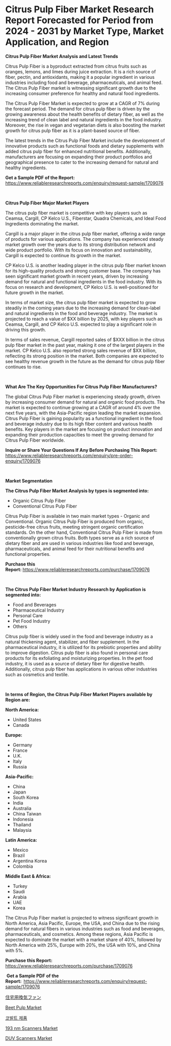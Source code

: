 <p><h1>Citrus Pulp Fiber Market Research Report Forecasted for Period from 2024 -  2031 by Market Type, Market Application, and Region</h1></p><p><strong>Citrus Pulp Fiber Market Analysis and Latest Trends</strong></p>
<p><p>Citrus Pulp Fiber is a byproduct extracted from citrus fruits such as oranges, lemons, and limes during juice extraction. It is a rich source of fiber, pectin, and antioxidants, making it a popular ingredient in various industries including food and beverage, pharmaceuticals, and animal feed. The Citrus Pulp Fiber market is witnessing significant growth due to the increasing consumer preference for healthy and natural food ingredients.</p><p>The Citrus Pulp Fiber Market is expected to grow at a CAGR of 7% during the forecast period. The demand for citrus pulp fiber is driven by the growing awareness about the health benefits of dietary fiber, as well as the increasing trend of clean label and natural ingredients in the food industry. Moreover, the rise in vegan and vegetarian diets is also boosting the market growth for citrus pulp fiber as it is a plant-based source of fiber.</p><p>The latest trends in the Citrus Pulp Fiber Market include the development of innovative products such as functional foods and dietary supplements with added citrus pulp fiber for enhanced nutritional benefits. Additionally, manufacturers are focusing on expanding their product portfolios and geographical presence to cater to the increasing demand for natural and healthy ingredients.</p></p>
<p><strong>Get a Sample PDF of the Report:&nbsp;</strong> <a href="https://www.reliableresearchreports.com/enquiry/request-sample/1709076">https://www.reliableresearchreports.com/enquiry/request-sample/1709076</a></p>
<p>&nbsp;</p>
<p><strong>Citrus Pulp Fiber Major Market Players</strong></p>
<p><p>The citrus pulp fiber market is competitive with key players such as Ceamsa, Cargill, CP Kelco U.S., Fiberstar, Quadra Chemicals, and Ideal Food Ingredients dominating the market. </p><p>Cargill is a major player in the citrus pulp fiber market, offering a wide range of products for various applications. The company has experienced steady market growth over the years due to its strong distribution network and wide product portfolio. With its focus on innovation and sustainability, Cargill is expected to continue its growth in the market.</p><p>CP Kelco U.S. is another leading player in the citrus pulp fiber market known for its high-quality products and strong customer base. The company has seen significant market growth in recent years, driven by increasing demand for natural and functional ingredients in the food industry. With its focus on research and development, CP Kelco U.S. is well-positioned for future growth in the market.</p><p>In terms of market size, the citrus pulp fiber market is expected to grow steadily in the coming years due to the increasing demand for clean-label and natural ingredients in the food and beverage industry. The market is projected to reach a value of $XX billion by 2025, with key players such as Ceamsa, Cargill, and CP Kelco U.S. expected to play a significant role in driving this growth.</p><p>In terms of sales revenue, Cargill reported sales of $XXX billion in the citrus pulp fiber market in the past year, making it one of the largest players in the market. CP Kelco U.S. also reported strong sales revenue of $XX billion, reflecting its strong position in the market. Both companies are expected to see healthy revenue growth in the future as the demand for citrus pulp fiber continues to rise.</p></p>
<p>&nbsp;</p>
<p><strong>What Are The Key Opportunities For Citrus Pulp Fiber Manufacturers?</strong></p>
<p><p>The global Citrus Pulp Fiber market is experiencing steady growth, driven by increasing consumer demand for natural and organic food products. The market is expected to continue growing at a CAGR of around 4% over the next five years, with the Asia-Pacific region leading the market expansion. Citrus Pulp Fiber is gaining popularity as a functional ingredient in the food and beverage industry due to its high fiber content and various health benefits. Key players in the market are focusing on product innovation and expanding their production capacities to meet the growing demand for Citrus Pulp Fiber worldwide.</p></p>
<p><strong>Inquire or Share Your Questions If Any Before Purchasing This Report:</strong> <a href="https://www.reliableresearchreports.com/enquiry/pre-order-enquiry/1709076">https://www.reliableresearchreports.com/enquiry/pre-order-enquiry/1709076</a></p>
<p>&nbsp;</p>
<p><strong>Market Segmentation</strong></p>
<p><strong>The Citrus Pulp Fiber Market Analysis by types is segmented into:</strong></p>
<p><ul><li>Organic Citrus Pulp Fiber</li><li>Conventional Citrus Pulp Fiber</li></ul></p>
<p><p>Citrus Pulp Fiber is available in two main market types - Organic and Conventional. Organic Citrus Pulp Fiber is produced from organic, pesticide-free citrus fruits, meeting stringent organic certification standards. On the other hand, Conventional Citrus Pulp Fiber is made from conventionally grown citrus fruits. Both types serve as a rich source of dietary fiber and are used in various industries like food and beverage, pharmaceuticals, and animal feed for their nutritional benefits and functional properties.</p></p>
<p><strong>Purchase this Report:&nbsp;</strong><a href="https://www.reliableresearchreports.com/purchase/1709076">https://www.reliableresearchreports.com/purchase/1709076</a></p>
<p>&nbsp;</p>
<p><strong>The Citrus Pulp Fiber Market Industry Research by Application is segmented into:</strong></p>
<p><ul><li>Food and Beverages</li><li>Pharmaceutical Industry</li><li>Personal Care</li><li>Pet Food Industry</li><li>Others</li></ul></p>
<p><p>Citrus pulp fiber is widely used in the food and beverage industry as a natural thickening agent, stabilizer, and fiber supplement. In the pharmaceutical industry, it is utilized for its prebiotic properties and ability to improve digestion. Citrus pulp fiber is also found in personal care products for its exfoliating and moisturizing properties. In the pet food industry, it is used as a source of dietary fiber for digestive health. Additionally, citrus pulp fiber has applications in various other industries such as cosmetics and textile.</p></p>
<p>&nbsp;</p>
<p><strong>In terms of Region, the Citrus Pulp Fiber Market Players available by Region are:</strong></p>
<p>
    <p> <strong> North America: </strong>
        <ul>
            <li>United States</li>
            <li>Canada</li>
        </ul>
        </p> 
    <p> <strong> Europe: </strong>
        <ul>
            <li>Germany</li>
            <li>France</li>
            <li>U.K.</li>
            <li>Italy</li>
            <li>Russia</li>
        </ul>
        </p> 
    <p> <strong> Asia-Pacific: </strong>
        <ul>
            <li>China</li>
            <li>Japan</li>
            <li>South Korea</li>
            <li>India</li>
            <li>Australia</li>
            <li>China Taiwan</li>
            <li>Indonesia</li>
            <li>Thailand</li>
            <li>Malaysia</li>
        </ul>
        </p> 
    <p> <strong> Latin America: </strong>
        <ul>
            <li>Mexico</li>
            <li>Brazil</li>
            <li>Argentina Korea</li>
            <li>Colombia</li>
        </ul>
        </p> 
    <p> <strong> Middle East & Africa: </strong>
        <ul>
            <li>Turkey</li>
            <li>Saudi</li>
            <li>Arabia</li>
            <li>UAE</li>
            <li>Korea</li>
        </ul>
    </p>
    </p>
<p><p>The Citrus Pulp Fiber market is projected to witness significant growth in North America, Asia Pacific, Europe, the USA, and China due to the rising demand for natural fibers in various industries such as food and beverages, pharmaceuticals, and cosmetics. Among these regions, Asia Pacific is expected to dominate the market with a market share of 40%, followed by North America with 25%, Europe with 20%, the USA with 10%, and China with 5%.</p></p>
<p><strong>Purchase this Report: </strong><a href="https://www.reliableresearchreports.com/purchase/1709076">https://www.reliableresearchreports.com/purchase/1709076</a></p>
<p>&nbsp;<strong>Get a Sample PDF of the Report:&nbsp;&nbsp;</strong><a href="https://www.reliableresearchreports.com/enquiry/request-sample/1709076">https://www.reliableresearchreports.com/enquiry/request-sample/1709076</a></p>
<p><strong></strong></p>
<p><p><a href="https://github.com/hwbcz413288296/Market-Research-Report-List-1/blob/main/6532058192582.md">住宅用換気ファン</a></p><p><a href="https://github.com/derrinmiltonellis35gcl/Market-Research-Report-List-1/blob/main/beet-pulp-market.md">Beet Pulp Market</a></p><p><a href="https://github.com/bunxhcci35271755/Market-Research-Report-List-1/blob/main/4375334192396.md">코발트 제품</a></p><p><a href="https://issuu.com/reportprime-2/docs/193-nm-scanners-market-size-2030.pptx">193 nm Scanners Market</a></p><p><a href="https://issuu.com/reportprime-2/docs/duv-scanners-market-size-2030.pptx">DUV Scanners Market</a></p></p>